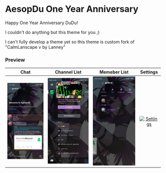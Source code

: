 # AesopDu One Year Anniversary
Happy One Year Anniversary DuDu! 

I couldn't do anything but this theme for you ;)

I can't fully develop a theme yet so this theme is custom fork of "CalmLanscape v by Lanney"

### Preview
| Chat | Channel List | Memeber List | Settings |
| :---: | :---: | :---: | :---: |
| [<img alt="Chat" src=Chat.jpg width="240">](https://github.com/Enderxity/AesopDuXAliucord/blob/main/Chat.jpg?raw=true) | [<img alt="Channel List" src=ChannelList.jpg width="240">](https://github.com/Enderxity/AesopDuXAliucord/blob/main/ChannelList.jpg?raw=true) | [<img alt="Member List" src=MemberList.jpg width="240">](https://github.com/Enderxity/AesopDuXAliucord/blob/main/ChannelList.jpg?raw=true) | [<img alt="Settings" src=Settings.jpg width="240">](https://github.com/Enderxity/AesopDuXAliucord/blob/main/Setiings.jpg?raw=true) |
